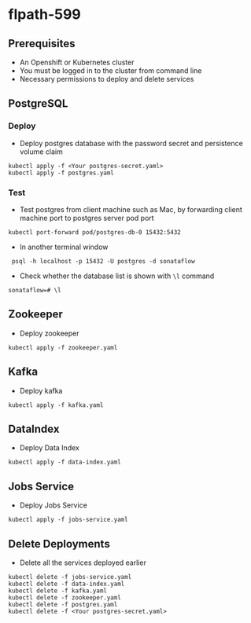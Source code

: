 # flpath-599

## Prerequisites
* An Openshift or Kubernetes cluster
* You must be logged in to the cluster from command line
* Necessary permissions to deploy and delete services

## PostgreSQL

### Deploy
* Deploy postgres database with the password secret and persistence volume claim
```shell
kubectl apply -f <Your postgres-secret.yaml> 
kubectl apply -f postgres.yaml
```

### Test
* Test postgres from client machine such as Mac, by forwarding client machine port to postgres server pod port
```shell
kubectl port-forward pod/postgres-db-0 15432:5432
```
* In another terminal window
```shell
 psql -h localhost -p 15432 -U postgres -d sonataflow
 ```
 * Check whether the database list is shown with `\l` command
 ```shell
 sonataflow=# \l
 ```

## Zookeeper
* Deploy zookeeper
```shell
kubectl apply -f zookeeper.yaml
```

## Kafka
* Deploy kafka
```shell
kubectl apply -f kafka.yaml
```

## DataIndex
* Deploy Data Index
```shell
kubectl apply -f data-index.yaml
```

## Jobs Service
* Deploy Jobs Service
```shell
kubectl apply -f jobs-service.yaml
```

## Delete Deployments
* Delete all the services deployed earlier
```shell
kubectl delete -f jobs-service.yaml
kubectl delete -f data-index.yaml
kubectl delete -f kafka.yaml
kubectl delete -f zookeeper.yaml
kubectl delete -f postgres.yaml
kubectl delete -f <Your postgres-secret.yaml>
```